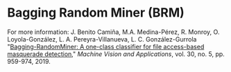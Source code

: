 # Bagging Random Miner (BRM)

For more information: J. Benito Camiña, M.A. Medina-Pérez, R. Monroy, O. Loyola-González, L. A. Pereyra-Villanueva, L. C. González-Gurrola "[Bagging-RandomMiner: A one-class classifier for file access-based masquerade detection](https://doi.org/10.1007/s00138-018-0957-4)," *Machine Vision and Applications*, vol. 30, no. 5, pp. 959-974, 2019. 
